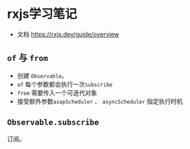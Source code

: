 # rxjs学习笔记

* 文档 <https://rxjs.dev/guide/overview>

## `of` 与 `from`

* 创建 `Observable`。
* `of` 每个参数都会执行一次`subscribe`
* `from` 需要传入一个可迭代对象
* 接受额外参数`asapScheduler` 、 `asyncScheduler`  指定执行时机

## `Observable.subscribe`

订阅。
